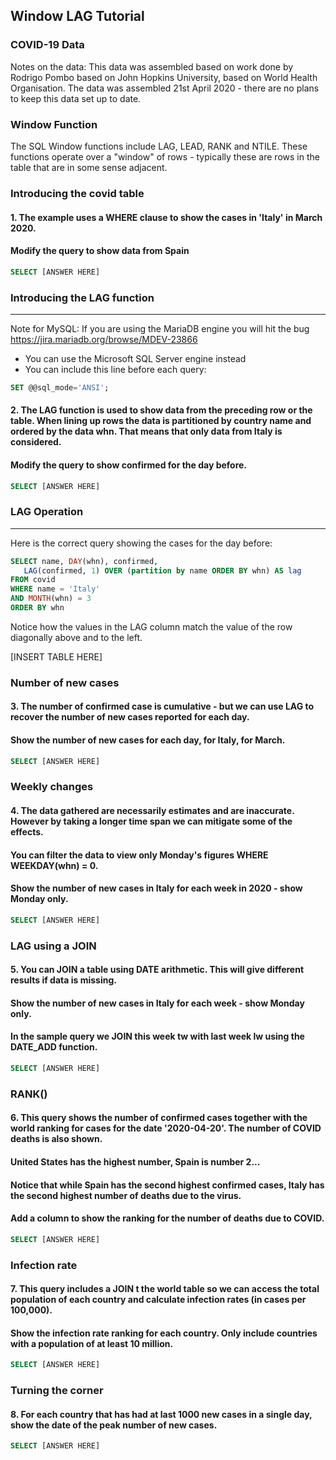 ## Window LAG Tutorial

### COVID-19 Data
Notes on the data: This data was assembled based on work done by Rodrigo Pombo based on John Hopkins University, based on World Health Organisation. The data was assembled 21st April 2020 - there are no plans to keep this data set up to date.

### Window Function
The SQL Window functions include LAG, LEAD, RANK and NTILE. These functions operate over a "window" of rows - typically these are rows in the table that are in some sense adjacent.

### Introducing the covid table
#### 1. The example uses a WHERE clause to show the cases in 'Italy' in March 2020.
#### Modify the query to show data from Spain
```SQL
SELECT [ANSWER HERE] 
```


### Introducing the LAG function
----
Note for MySQL: If you are using the MariaDB engine you will hit the bug https://jira.mariadb.org/browse/MDEV-23866
- You can use the Microsoft SQL Server engine instead
- You can include this line before each query:

```SQL
SET @@sql_mode='ANSI';
```
#### 2. The LAG function is used to show data from the preceding row or the table. When lining up rows the data is partitioned by country name and ordered by the data whn. That means that only data from Italy is considered.

#### Modify the query to show confirmed for the day before.
```SQL
SELECT [ANSWER HERE] 
```

### LAG Operation
----
Here is the correct query showing the cases for the day before:
```SQL
SELECT name, DAY(whn), confirmed,
   LAG(confirmed, 1) OVER (partition by name ORDER BY whn) AS lag
FROM covid
WHERE name = 'Italy'
AND MONTH(whn) = 3
ORDER BY whn
```
Notice how the values in the LAG column match the value of the row diagonally above and to the left.

[INSERT TABLE HERE]

### Number of new cases
#### 3. The number of confirmed case is cumulative - but we can use LAG to recover the number of new cases reported for each day.

#### Show the number of new cases for each day, for Italy, for March.
```SQL
SELECT [ANSWER HERE] 
```


### Weekly changes
#### 4. The data gathered are necessarily estimates and are inaccurate. However by taking a longer time span we can mitigate some of the effects.

#### You can filter the data to view only Monday's figures WHERE WEEKDAY(whn) = 0.

#### Show the number of new cases in Italy for each week in 2020 - show Monday only.
```SQL
SELECT [ANSWER HERE] 
```


### LAG using a JOIN
#### 5. You can JOIN a table using DATE arithmetic. This will give different results if data is missing.

#### Show the number of new cases in Italy for each week - show Monday only.

#### In the sample query we JOIN this week tw with last week lw using the DATE_ADD function.
```SQL
SELECT [ANSWER HERE] 
```


### RANK()
#### 6. This query shows the number of confirmed cases together with the world ranking for cases for the date '2020-04-20'. The number of COVID deaths is also shown.

#### United States has the highest number, Spain is number 2...

#### Notice that while Spain has the second highest confirmed cases, Italy has the second highest number of deaths due to the virus.

#### Add a column to show the ranking for the number of deaths due to COVID.
```SQL
SELECT [ANSWER HERE] 
```


### Infection rate
#### 7. This query includes a JOIN t the world table so we can access the total population of each country and calculate infection rates (in cases per 100,000).

#### Show the infection rate ranking for each country. Only include countries with a population of at least 10 million.
```SQL
SELECT [ANSWER HERE] 
```


### Turning the corner
#### 8. For each country that has had at last 1000 new cases in a single day, show the date of the peak number of new cases.
```SQL
SELECT [ANSWER HERE] 
```